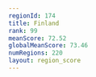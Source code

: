 ```yaml
---
regionId: 174
title: Finland
rank: 99
meanScore: 72.52
globalMeanScore: 73.46
numRegions: 220
layout: region_score
---
```


